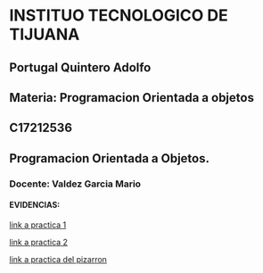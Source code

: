 

# INSTITUO TECNOLOGICO DE TIJUANA
 

 ## Portugal Quintero Adolfo
 ## Materia: Programacion Orientada a objetos
 ## C17212536
 ## Programacion Orientada a Objetos.

 ### Docente: Valdez Garcia Mario


 #### EVIDENCIAS:


[link a practica 1](practica-1/)

[link a practica 2](Tarea1/)   

[link a practica del pizarron](Practica-Pizarron/)





